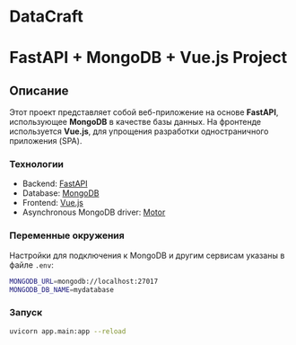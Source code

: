 # DataCraft
# FastAPI + MongoDB + Vue.js Project

## Описание
Этот проект представляет собой веб-приложение на основе **FastAPI**, использующее **MongoDB** в качестве базы данных. На фронтенде используется **Vue.js**, для упрощения разработки одностраничного приложения (SPA).

### Технологии
- Backend: [FastAPI](https://fastapi.tiangolo.com/)
- Database: [MongoDB](https://www.mongodb.com/)
- Frontend: [Vue.js](https://vuejs.org/)
- Asynchronous MongoDB driver: [Motor](https://motor.readthedocs.io/en/stable/)

### Переменные окружения
Настройки для подключения к MongoDB и другим сервисам указаны в файле `.env`:

```bash
MONGODB_URL=mongodb://localhost:27017
MONGODB_DB_NAME=mydatabase
```

### Запуск


```bash
uvicorn app.main:app --reload
```
